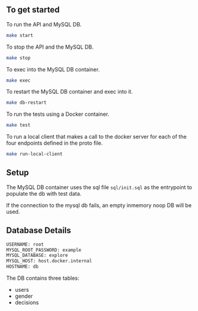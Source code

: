 


## To get started
To run the API and MySQL DB.
```sh
make start
```

To stop the API and the MySQL DB.
```sh
make stop
```

To exec into the MySQL DB container.
```sh
make exec
```

To restart the MySQL DB container and exec into it.
```sh
make db-restart
```

To run the tests using a Docker container.
```sh
make test
```

To run a local client that makes a call to the docker server for each of the four endpoints defined in the proto file.
```sh
make run-local-client
```


## Setup
The MySQL DB container uses the sql file `sql/init.sql` as the entrypoint to populate the db with test data.

If the connection to the mysql db fails, an empty inmemory noop DB will be used.


## Database Details
```sh
USERNAME: root
MYSQL_ROOT_PASSWORD: example
MYSQL_DATABASE: explore
MYSQL_HOST: host.docker.internal
HOSTNAME: db
```

The DB contains three tables:
- users
- gender
- decisions